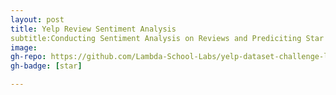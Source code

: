 ```yaml
---
layout: post
title: Yelp Review Sentiment Analysis
subtitle:Conducting Sentiment Analysis on Reviews and Prediciting Star Ratings based on text
image:
gh-repo: https://github.com/Lambda-School-Labs/yelp-dataset-challenge-labs19.1
gh-badge: [star]

---
```

